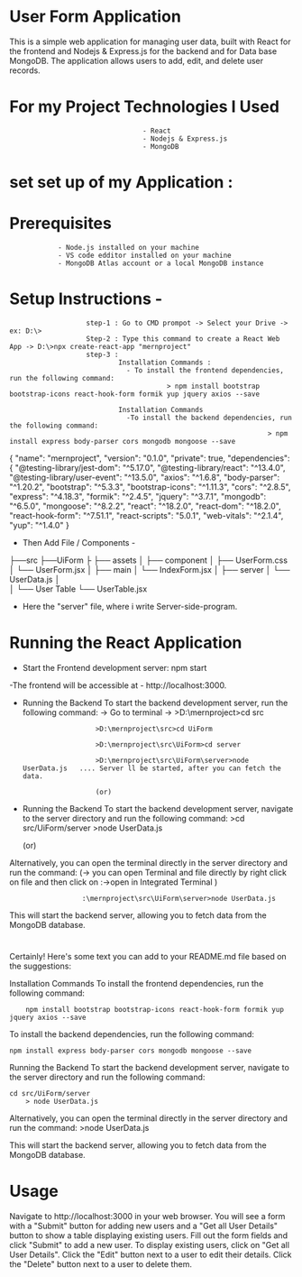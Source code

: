 # User Form Application
This is a simple web application for managing user data, built with React for the frontend and Nodejs & Express.js for the backend and for Data base  MongoDB. The application allows users to add, edit, and delete user records.

# For my Project Technologies I Used
                                     - React
                                     - Nodejs & Express.js
                                     - MongoDB
# set set up  of my Application :
# Prerequisites
                - Node.js installed on your machine
                - VS code edditor installed on your machine
                - MongoDB Atlas account or a local MongoDB instance
    
# Setup Instructions -
                       step-1 : Go to CMD prompot -> Select your Drive -> ex: D:\>
                       Step-2 : Type this command to create a React Web App -> D:\>npx create-react-app "mernproject"
                       step-3 : 
                               Installation Commands :
                                 - To install the frontend dependencies, run the following command: 
                                           > npm install bootstrap bootstrap-icons react-hook-form formik yup jquery axios --save

                               Installation Commands
                                 -To install the backend dependencies, run the following command:
                                                                    > npm install express body-parser cors mongodb mongoose --save

{
  "name": "mernproject",
  "version": "0.1.0",
  "private": true,
  "dependencies": {
    "@testing-library/jest-dom": "^5.17.0",
    "@testing-library/react": "^13.4.0",
    "@testing-library/user-event": "^13.5.0",
    "axios": "^1.6.8",
    "body-parser": "^1.20.2",
    "bootstrap": "^5.3.3",
    "bootstrap-icons": "^1.11.3",
    "cors": "^2.8.5",
    "express": "^4.18.3",
    "formik": "^2.4.5",
    "jquery": "^3.7.1",
    "mongodb": "^6.5.0",
    "mongoose": "^8.2.2",
    "react": "^18.2.0",
    "react-dom": "^18.2.0",
    "react-hook-form": "^7.51.1",
    "react-scripts": "5.0.1",
    "web-vitals": "^2.1.4",
    "yup": "^1.4.0"
  }

- Then Add File / Components -

├──src
    ├──UiForm
    ├    ├── assets
    │
    ├── component
    │   ├── UserForm.css
    │   └── UserForm.jsx
    │
    ├── main
    │   └── IndexForm.jsx
    │
    ├── server
    │      └── UserData.js
    │           
    │
    └── User Table
        └── UserTable.jsx


* Here the "server" file, where i write Server-side-program.

# Running the React Application

- Start the Frontend development server: 
                                npm start

-The frontend will be accessible at -  http://localhost:3000.

- Running the Backend
To start the backend development server, run the following command:
    -> Go to terminal -> 
                        >D:\mernproject>cd src   

                        >D:\mernproject\src>cd UiForm  

                        >D:\mernproject\src\UiForm>cd server

                        >D:\mernproject\src\UiForm\server>node UserData.js   .... Server ll be started, after you can fetch the data.

                        (or)
- Running the Backend
To start the backend development server, navigate to the server directory and run the following command:
                        >cd src/UiForm/server
                        >node UserData.js

    (or) 

Alternatively, you can open the terminal directly in the server directory and run the command:
(-> you can open Terminal and file directly by right click on file and then click on :->open in Integrated Terminal )
                      
                      :\mernproject\src\UiForm\server>node UserData.js

This will start the backend server, allowing you to fetch data from the MongoDB database.

# 
Certainly! Here's some text you can add to your README.md file based on the suggestions:

Installation Commands
To install the frontend dependencies, run the following command:

        npm install bootstrap bootstrap-icons react-hook-form formik yup jquery axios --save

To install the backend dependencies, run the following command:

    npm install express body-parser cors mongodb mongoose --save

Running the Backend
To start the backend development server, navigate to the server directory and run the following command:

    cd src/UiForm/server
        > node UserData.js

Alternatively, you can open the terminal directly in the server directory and run the command: >node UserData.js

This will start the backend server, allowing you to fetch data from the MongoDB database.

# Usage
Navigate to http://localhost:3000 in your web browser.
You will see a form with a "Submit" button for adding new users and a "Get all User Details" button to show a table displaying existing users.
Fill out the form fields and click "Submit" to add a new user.
To display existing users, click on "Get all User Details".
Click the "Edit" button next to a user to edit their details.
Click the "Delete" button next to a user to delete them.